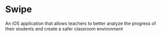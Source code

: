# Swipe
An iOS application that allows teachers to better analyze the progress of their students and create a safer classroom environment
